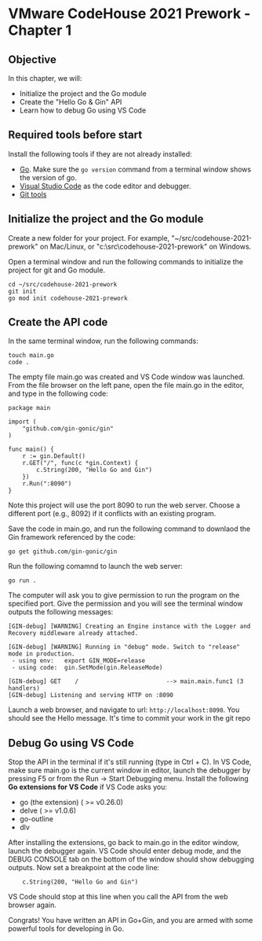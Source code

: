 # VMware CodeHouse 2021 Prework - Chapter 1
## Objective
In this chapter, we will:
- Initialize the project and the Go module
- Create the "Hello Go & Gin" API
- Learn how to debug Go using VS Code


## Required tools before start
Install the following tools if they are not already installed:

- [Go](https://golang.org/doc/install). Make sure the `go version` command from a terminal window shows the version of go.  
- [Visual Studio Code](https://code.visualstudio.com/) as the code editor and debugger.
- [Git tools](https://git-scm.com/downloads) 

## Initialize the project and the Go module

Create a new folder for your project. For example, "~/src/codehouse-2021-prework" on Mac/Linux, or "c:\src\codehouse-2021-prework" on Windows.

Open a terminal window and run the following commands to initialize the project for git and Go module. 

```
cd ~/src/codehouse-2021-prework
git init
go mod init codehouse-2021-prework
```

## Create the API code

In the same terminal window, run the following commands: 
```
touch main.go
code .
```
The empty file main.go was created and VS Code window was launched. From the file browser on the left pane, open the file main.go in the editor, and type in the following code:

```
package main

import (
	"github.com/gin-gonic/gin"
)

func main() {
	r := gin.Default()
	r.GET("/", func(c *gin.Context) {
		c.String(200, "Hello Go and Gin")
	})
	r.Run(":8090")
}
```
Note this project will use the port 8090 to run the web server. Choose a different port (e.g., 8092) if it conflicts with an existing program.

Save the code in main.go, and run the following command to downlaod the Gin framework referenced by the code:
```
go get github.com/gin-gonic/gin
```
Run the following comamnd to launch the web server:
```
go run .
```
The computer will ask you to give permission to run the program on the specified port. Give the permission and you will see the terminal window outputs the following messages:

```
[GIN-debug] [WARNING] Creating an Engine instance with the Logger and Recovery middleware already attached.

[GIN-debug] [WARNING] Running in "debug" mode. Switch to "release" mode in production.
 - using env:   export GIN_MODE=release
 - using code:  gin.SetMode(gin.ReleaseMode)

[GIN-debug] GET    /                         --> main.main.func1 (3 handlers)
[GIN-debug] Listening and serving HTTP on :8090
```
Launch a web browser, and navigate to url: `http://localhost:8090`. You should see the Hello message. It's time to commit your work in the git repo

## Debug Go using VS Code

Stop the API in the terminal if it's still running (type in Ctrl + C). In VS Code, make sure main.go is the current window in editor, launch the debugger by pressing F5 or from the Run -> Start Debugging menu. Install the following **Go extensions for VS Code** if VS Code asks you:

- go (the extension) ( >= v0.26.0)
- delve ( >= v1.0.6)
- go-outline
- dlv


After installing the extensions, go back to main.go in the editor window, launch the debugger again. VS Code should enter debug mode, and the DEBUG CONSOLE tab on the bottom of the window should show debugging outputs. Now set a breakpoint at the code line:

		c.String(200, "Hello Go and Gin")

VS Code should stop at this line when you call the API from the web browser again.


Congrats! You have written an API in Go+Gin, and you are armed with some powerful tools for developing in Go.

